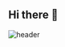 ## Hi there 👋

![header](https://capsule-render.vercel.app/api?type=transparent&color=random&height=100&section=header&text=000miiin%20GITHUB&fontSize=70)
